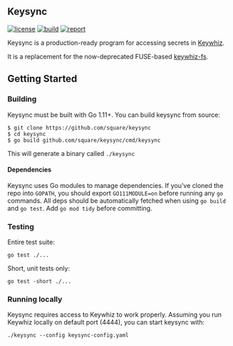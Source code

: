 Keysync
-------

[![license](https://img.shields.io/badge/license-apache_2.0-blue.svg?style=flat)](https://raw.githubusercontent.com/square/keysync/master/LICENSE.txt)
[![build](https://travis-ci.org/square/keysync.svg?branch=master)](https://travis-ci.org/square/keysync)
[![report](https://goreportcard.com/badge/github.com/square/keysync)](https://goreportcard.com/report/github.com/square/keysync)

Keysync is a production-ready program for accessing secrets in [Keywhiz](https://github.com/square/keywhiz).

It is a replacement for the now-deprecated FUSE-based [keywhiz-fs](https://github.com/square/keywhiz-fs).

## Getting Started

### Building

Keysync must be built with Go 1.11+. You can build keysync from source:

```
$ git clone https://github.com/square/keysync
$ cd keysync
$ go build github.com/square/keysync/cmd/keysync
```

This will generate a binary called `./keysync`

#### Dependencies

Keysync uses Go modules to manage dependencies. If you've cloned the repo into `GOPATH`, you should export `GO111MODULE=on` before running any `go` commands. All deps should be automatically fetched when using `go build` and `go test`. Add `go mod tidy` before committing.

### Testing

Entire test suite:

```
go test ./...
```

Short, unit tests only:

```
go test -short ./...
```

### Running locally

Keysync requires access to Keywhiz to work properly. Assuming you run Keywhiz locally on default port (4444), you can start keysync with:

```
./keysync --config keysync-config.yaml
```
